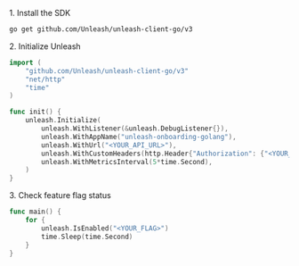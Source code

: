 1\. Install the SDK
```sh
go get github.com/Unleash/unleash-client-go/v3
```

2\. Initialize Unleash
```go
import (
    "github.com/Unleash/unleash-client-go/v3"
    "net/http"
    "time"
)

func init() {
    unleash.Initialize(
        unleash.WithListener(&unleash.DebugListener{}),
        unleash.WithAppName("unleash-onboarding-golang"),
        unleash.WithUrl("<YOUR_API_URL>"),
        unleash.WithCustomHeaders(http.Header{"Authorization": {"<YOUR_API_TOKEN>"}}),
        unleash.WithMetricsInterval(5*time.Second),
    )
}
```

3\. Check feature flag status
```go
func main() {
    for {
        unleash.IsEnabled("<YOUR_FLAG>")
        time.Sleep(time.Second)
    }
}
```
